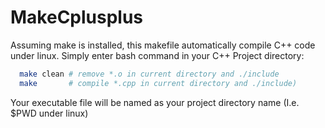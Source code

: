 # MakeCplusplus
Assuming make is installed, this makefile automatically compile C++ code under linux. Simply enter bash command in your C++ Project directory:
```bash
  make clean # remove *.o in current directory and ./include
  make       # compile *.cpp in current directory and ./include)
```
Your executable file will be named as your project directory name (I.e. $PWD under linux)
